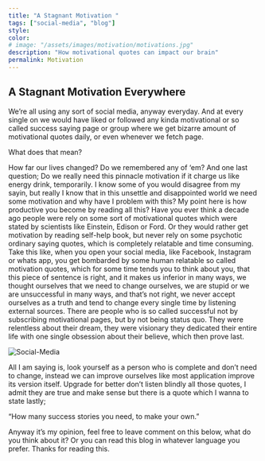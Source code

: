 ```yaml
---
title: "A Stagnant Motivation "
tags: ["social-media", "blog"]
style:
color:
# image: "/assets/images/motivation/motivations.jpg"
description: "How motivational quotes can impact our brain"
permalink: Motivation
---
```



## A Stagnant Motivation Everywhere <br>

We’re all using any sort of social media, anyway everyday. And at every single on we would have liked or followed any kinda motivational or so called success saying page or group where we get bizarre amount of motivational quotes daily, or even whenever we fetch page. 

What does that mean?

How far our lives changed? Do we remembered any of ‘em? And one last question; Do we really need this pinnacle motivation if it charge us like energy drink, temporarily. 
I know some of you would disagree from my sayin, but really I know that in this unsettle and disappointed world we need some motivation and why have I problem with this? My point here is how productive you become by reading all this? Have you ever think a decade ago people were rely on some sort of motivational quotes which were stated by scientists like Einstein, Edison or Ford. Or they would rather get motivation by reading self-help book, but never rely on some psychotic ordinary saying quotes, which is completely relatable and time consuming. Take this like, when you open your social media, like Facebook, Instagram or whats app, you get bombarded by some human relatable so called motivation quotes, which for some time tends you to think about you, that this piece of sentence is right, and it makes us inferior in many ways, we thought ourselves that we need to change ourselves, we are stupid or we are unsuccessful in many ways, and that’s not right, we never accept ourselves as a truth and tend to change every single time by listening external sources. There are people who is so called successful not by subscribing motivational pages, but by not being status quo. They were relentless about their dream, they were visionary they dedicated their entire life with one single obsession about their believe, which then prove last.

![Social-Media]({{site.baseurl}}/assets/images/motivation/motivations.jpg)

All I am saying is, look yourself as a person who is complete and don’t need to change, instead we can improve ourselves like most application improve its version itself. Upgrade for better don’t listen blindly all those quotes, I admit they are true and make sense but there is a quote which I wanna to state lastly;

“How many success stories you need, to make your own.” 

Anyway it’s my opinion, feel free to leave comment on this below, what do you think about it?
Or you can read this blog in whatever language you prefer.
Thanks for reading this.